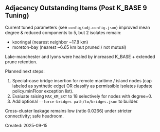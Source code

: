 ## Adjacency Outstanding Items (Post K_BASE 9 Tuning)

Current tuned parameters (see `config/adj.config.json`) improved mean degree & reduced components to 5, but 2 isolates remain:

- kooringal (nearest neighbor ~17.8 km)
- moreton-bay (nearest ~6.65 km but pruned / not mutual)

Lake-manchester and lyons were healed by increased K_BASE + extended prune retention.

Planned next steps:
1. Special-case bridge insertion for remote maritime / island nodes (cap labeled as synthetic edge) OR classify as permissible isolates (update policy.minFloor exception list).
2. Evaluate raising `MAX_KM_EXT` to 18 selectively for nodes with degree=0.
3. Add optional `--force-bridges path/to/bridges.json` to builder.

Cross-cluster leakage remains low (ratio 0.0266) under stricter connectivity; safe headroom.

Created: 2025-09-15
